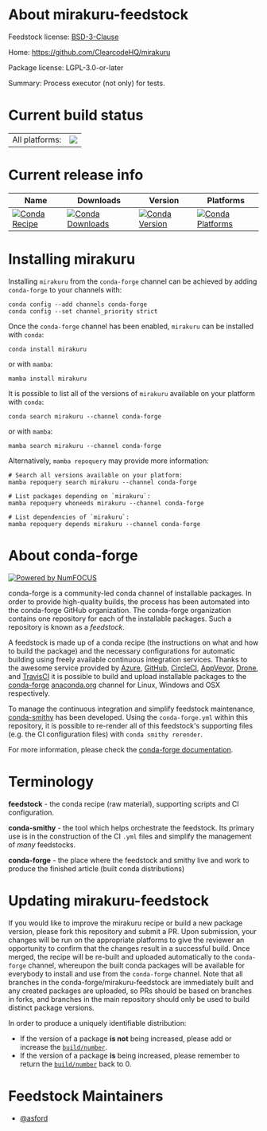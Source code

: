 About mirakuru-feedstock
========================

Feedstock license: [BSD-3-Clause](https://github.com/conda-forge/mirakuru-feedstock/blob/main/LICENSE.txt)

Home: https://github.com/ClearcodeHQ/mirakuru

Package license: LGPL-3.0-or-later

Summary: Process executor (not only) for tests.

Current build status
====================


<table><tr><td>All platforms:</td>
    <td>
      <a href="https://dev.azure.com/conda-forge/feedstock-builds/_build/latest?definitionId=17465&branchName=main">
        <img src="https://dev.azure.com/conda-forge/feedstock-builds/_apis/build/status/mirakuru-feedstock?branchName=main">
      </a>
    </td>
  </tr>
</table>

Current release info
====================

| Name | Downloads | Version | Platforms |
| --- | --- | --- | --- |
| [![Conda Recipe](https://img.shields.io/badge/recipe-mirakuru-green.svg)](https://anaconda.org/conda-forge/mirakuru) | [![Conda Downloads](https://img.shields.io/conda/dn/conda-forge/mirakuru.svg)](https://anaconda.org/conda-forge/mirakuru) | [![Conda Version](https://img.shields.io/conda/vn/conda-forge/mirakuru.svg)](https://anaconda.org/conda-forge/mirakuru) | [![Conda Platforms](https://img.shields.io/conda/pn/conda-forge/mirakuru.svg)](https://anaconda.org/conda-forge/mirakuru) |

Installing mirakuru
===================

Installing `mirakuru` from the `conda-forge` channel can be achieved by adding `conda-forge` to your channels with:

```
conda config --add channels conda-forge
conda config --set channel_priority strict
```

Once the `conda-forge` channel has been enabled, `mirakuru` can be installed with `conda`:

```
conda install mirakuru
```

or with `mamba`:

```
mamba install mirakuru
```

It is possible to list all of the versions of `mirakuru` available on your platform with `conda`:

```
conda search mirakuru --channel conda-forge
```

or with `mamba`:

```
mamba search mirakuru --channel conda-forge
```

Alternatively, `mamba repoquery` may provide more information:

```
# Search all versions available on your platform:
mamba repoquery search mirakuru --channel conda-forge

# List packages depending on `mirakuru`:
mamba repoquery whoneeds mirakuru --channel conda-forge

# List dependencies of `mirakuru`:
mamba repoquery depends mirakuru --channel conda-forge
```


About conda-forge
=================

[![Powered by
NumFOCUS](https://img.shields.io/badge/powered%20by-NumFOCUS-orange.svg?style=flat&colorA=E1523D&colorB=007D8A)](https://numfocus.org)

conda-forge is a community-led conda channel of installable packages.
In order to provide high-quality builds, the process has been automated into the
conda-forge GitHub organization. The conda-forge organization contains one repository
for each of the installable packages. Such a repository is known as a *feedstock*.

A feedstock is made up of a conda recipe (the instructions on what and how to build
the package) and the necessary configurations for automatic building using freely
available continuous integration services. Thanks to the awesome service provided by
[Azure](https://azure.microsoft.com/en-us/services/devops/), [GitHub](https://github.com/),
[CircleCI](https://circleci.com/), [AppVeyor](https://www.appveyor.com/),
[Drone](https://cloud.drone.io/welcome), and [TravisCI](https://travis-ci.com/)
it is possible to build and upload installable packages to the
[conda-forge](https://anaconda.org/conda-forge) [anaconda.org](https://anaconda.org/)
channel for Linux, Windows and OSX respectively.

To manage the continuous integration and simplify feedstock maintenance,
[conda-smithy](https://github.com/conda-forge/conda-smithy) has been developed.
Using the ``conda-forge.yml`` within this repository, it is possible to re-render all of
this feedstock's supporting files (e.g. the CI configuration files) with ``conda smithy rerender``.

For more information, please check the [conda-forge documentation](https://conda-forge.org/docs/).

Terminology
===========

**feedstock** - the conda recipe (raw material), supporting scripts and CI configuration.

**conda-smithy** - the tool which helps orchestrate the feedstock.
                   Its primary use is in the construction of the CI ``.yml`` files
                   and simplify the management of *many* feedstocks.

**conda-forge** - the place where the feedstock and smithy live and work to
                  produce the finished article (built conda distributions)


Updating mirakuru-feedstock
===========================

If you would like to improve the mirakuru recipe or build a new
package version, please fork this repository and submit a PR. Upon submission,
your changes will be run on the appropriate platforms to give the reviewer an
opportunity to confirm that the changes result in a successful build. Once
merged, the recipe will be re-built and uploaded automatically to the
`conda-forge` channel, whereupon the built conda packages will be available for
everybody to install and use from the `conda-forge` channel.
Note that all branches in the conda-forge/mirakuru-feedstock are
immediately built and any created packages are uploaded, so PRs should be based
on branches in forks, and branches in the main repository should only be used to
build distinct package versions.

In order to produce a uniquely identifiable distribution:
 * If the version of a package **is not** being increased, please add or increase
   the [``build/number``](https://docs.conda.io/projects/conda-build/en/latest/resources/define-metadata.html#build-number-and-string).
 * If the version of a package **is** being increased, please remember to return
   the [``build/number``](https://docs.conda.io/projects/conda-build/en/latest/resources/define-metadata.html#build-number-and-string)
   back to 0.

Feedstock Maintainers
=====================

* [@asford](https://github.com/asford/)

